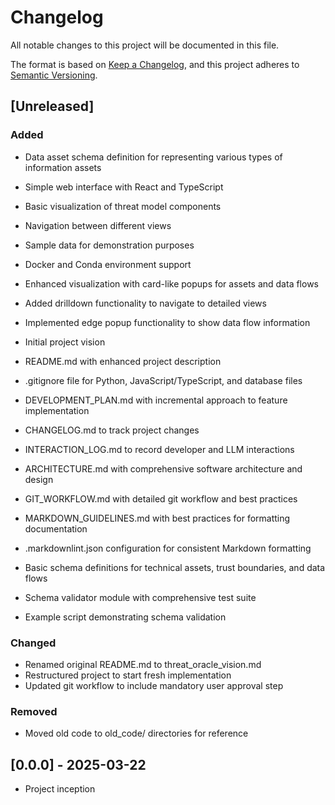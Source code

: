 # Changelog

All notable changes to this project will be documented in this file.

The format is based on [Keep a Changelog](https://keepachangelog.com/en/1.0.0/),
and this project adheres to [Semantic Versioning](https://semver.org/spec/v2.0.0.html).

## [Unreleased]

### Added

- Data asset schema definition for representing various types of information assets
- Simple web interface with React and TypeScript
- Basic visualization of threat model components
- Navigation between different views
- Sample data for demonstration purposes
- Docker and Conda environment support
- Enhanced visualization with card-like popups for assets and data flows
- Added drilldown functionality to navigate to detailed views
- Implemented edge popup functionality to show data flow information

- Initial project vision
- README.md with enhanced project description
- .gitignore file for Python, JavaScript/TypeScript, and database files
- DEVELOPMENT_PLAN.md with incremental approach to feature implementation
- CHANGELOG.md to track project changes
- INTERACTION_LOG.md to record developer and LLM interactions
- ARCHITECTURE.md with comprehensive software architecture and design
- GIT_WORKFLOW.md with detailed git workflow and best practices
- MARKDOWN_GUIDELINES.md with best practices for formatting documentation
- .markdownlint.json configuration for consistent Markdown formatting
- Basic schema definitions for technical assets, trust boundaries, and data flows
- Schema validator module with comprehensive test suite
- Example script demonstrating schema validation

### Changed

- Renamed original README.md to threat_oracle_vision.md
- Restructured project to start fresh implementation
- Updated git workflow to include mandatory user approval step

### Removed

- Moved old code to old_code/ directories for reference

## [0.0.0] - 2025-03-22

- Project inception
